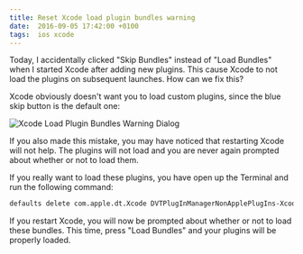 ```yaml
---
title: Reset Xcode load plugin bundles warning
date:  2016-09-05 17:42:00 +0100
tags:  ios xcode
---
```


Today, I accidentally clicked "Skip Bundles" instead of "Load Bundles" when I started
Xcode after adding new plugins. This cause Xcode to not load the plugins on subsequent
launches. How can we fix this?

Xcode obviously doesn't want you to load custom plugins, since the blue skip button is 
the default one:

![Xcode Load Plugin Bundles Warning Dialog](/assets/blog/2016/2016-09-05_bundles.png)

If you also made this mistake, you may have noticed that restarting Xcode will not help.
The plugins will not load and you are never again prompted about whether or not to load
them.

If you really want to load these plugins, you have open up the Terminal and run the
following command:

```sh
defaults delete com.apple.dt.Xcode DVTPlugInManagerNonApplePlugIns-Xcode-7.3.1
```

If you restart Xcode, you will now be prompted about whether or not to load these 
bundles. This time, press "Load Bundles" and your plugins will be properly loaded.